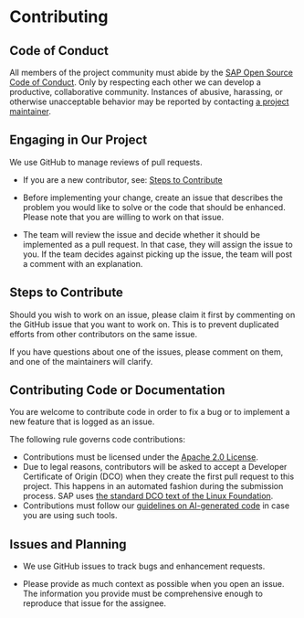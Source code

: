 # Contributing

## Code of Conduct

All members of the project community must abide by the [SAP Open Source Code of Conduct](https://github.com/SAP/.github/blob/main/CODE_OF_CONDUCT.md).
Only by respecting each other we can develop a productive, collaborative community.
Instances of abusive, harassing, or otherwise unacceptable behavior may be reported by contacting [a project maintainer](.reuse/dep5).

## Engaging in Our Project

We use GitHub to manage reviews of pull requests.

- If you are a new contributor, see: [Steps to Contribute](#steps-to-contribute)

- Before implementing your change, create an issue that describes the problem you would like to solve or the code that should be enhanced. Please note that you are willing to work on that issue.

- The team will review the issue and decide whether it should be implemented as a pull request. In that case, they will assign the issue to you. If the team decides against picking up the issue, the team will post a comment with an explanation.

## Steps to Contribute

Should you wish to work on an issue, please claim it first by commenting on the GitHub issue that you want to work on. This is to prevent duplicated efforts from other contributors on the same issue.

If you have questions about one of the issues, please comment on them, and one of the maintainers will clarify.

## Contributing Code or Documentation

You are welcome to contribute code in order to fix a bug or to implement a new feature that is logged as an issue.

The following rule governs code contributions:

- Contributions must be licensed under the [Apache 2.0 License](./LICENSE).
- Due to legal reasons, contributors will be asked to accept a Developer Certificate of Origin (DCO) when they create the first pull request to this project. This happens in an automated fashion during the submission process. SAP uses [the standard DCO text of the Linux Foundation](https://developercertificate.org/).
- Contributions must follow our [guidelines on AI-generated code](https://github.com/SAP/.github/blob/main/CONTRIBUTING_USING_GENAI.md) in case you are using such tools.

## Issues and Planning

- We use GitHub issues to track bugs and enhancement requests.

- Please provide as much context as possible when you open an issue. The information you provide must be comprehensive enough to reproduce that issue for the assignee.
